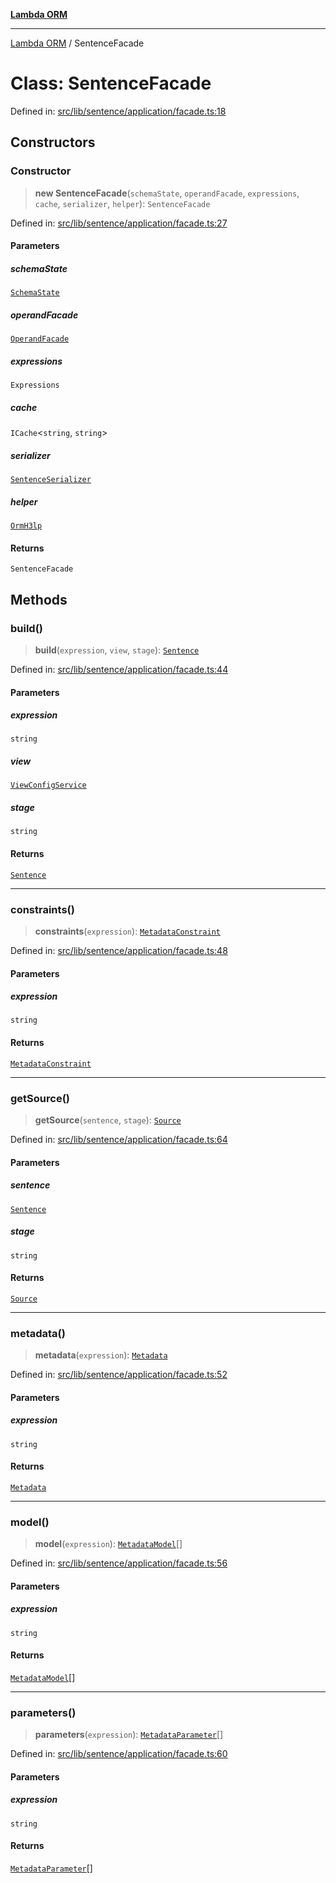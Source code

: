 [**Lambda ORM**](../README.md)

***

[Lambda ORM](../README.md) / SentenceFacade

# Class: SentenceFacade

Defined in: [src/lib/sentence/application/facade.ts:18](https://github.com/lambda-orm/lambdaorm/blob/3651733ea30a9b22e5794fe9b49a401b0588ef00/src/lib/sentence/application/facade.ts#L18)

## Constructors

### Constructor

> **new SentenceFacade**(`schemaState`, `operandFacade`, `expressions`, `cache`, `serializer`, `helper`): `SentenceFacade`

Defined in: [src/lib/sentence/application/facade.ts:27](https://github.com/lambda-orm/lambdaorm/blob/3651733ea30a9b22e5794fe9b49a401b0588ef00/src/lib/sentence/application/facade.ts#L27)

#### Parameters

##### schemaState

[`SchemaState`](SchemaState.md)

##### operandFacade

[`OperandFacade`](OperandFacade.md)

##### expressions

`Expressions`

##### cache

`ICache`\<`string`, `string`\>

##### serializer

[`SentenceSerializer`](../interfaces/SentenceSerializer.md)

##### helper

[`OrmH3lp`](OrmH3lp.md)

#### Returns

`SentenceFacade`

## Methods

### build()

> **build**(`expression`, `view`, `stage`): [`Sentence`](Sentence.md)

Defined in: [src/lib/sentence/application/facade.ts:44](https://github.com/lambda-orm/lambdaorm/blob/3651733ea30a9b22e5794fe9b49a401b0588ef00/src/lib/sentence/application/facade.ts#L44)

#### Parameters

##### expression

`string`

##### view

[`ViewConfigService`](ViewConfigService.md)

##### stage

`string`

#### Returns

[`Sentence`](Sentence.md)

***

### constraints()

> **constraints**(`expression`): [`MetadataConstraint`](../interfaces/MetadataConstraint.md)

Defined in: [src/lib/sentence/application/facade.ts:48](https://github.com/lambda-orm/lambdaorm/blob/3651733ea30a9b22e5794fe9b49a401b0588ef00/src/lib/sentence/application/facade.ts#L48)

#### Parameters

##### expression

`string`

#### Returns

[`MetadataConstraint`](../interfaces/MetadataConstraint.md)

***

### getSource()

> **getSource**(`sentence`, `stage`): [`Source`](../interfaces/Source.md)

Defined in: [src/lib/sentence/application/facade.ts:64](https://github.com/lambda-orm/lambdaorm/blob/3651733ea30a9b22e5794fe9b49a401b0588ef00/src/lib/sentence/application/facade.ts#L64)

#### Parameters

##### sentence

[`Sentence`](Sentence.md)

##### stage

`string`

#### Returns

[`Source`](../interfaces/Source.md)

***

### metadata()

> **metadata**(`expression`): [`Metadata`](../interfaces/Metadata.md)

Defined in: [src/lib/sentence/application/facade.ts:52](https://github.com/lambda-orm/lambdaorm/blob/3651733ea30a9b22e5794fe9b49a401b0588ef00/src/lib/sentence/application/facade.ts#L52)

#### Parameters

##### expression

`string`

#### Returns

[`Metadata`](../interfaces/Metadata.md)

***

### model()

> **model**(`expression`): [`MetadataModel`](../interfaces/MetadataModel.md)[]

Defined in: [src/lib/sentence/application/facade.ts:56](https://github.com/lambda-orm/lambdaorm/blob/3651733ea30a9b22e5794fe9b49a401b0588ef00/src/lib/sentence/application/facade.ts#L56)

#### Parameters

##### expression

`string`

#### Returns

[`MetadataModel`](../interfaces/MetadataModel.md)[]

***

### parameters()

> **parameters**(`expression`): [`MetadataParameter`](../interfaces/MetadataParameter.md)[]

Defined in: [src/lib/sentence/application/facade.ts:60](https://github.com/lambda-orm/lambdaorm/blob/3651733ea30a9b22e5794fe9b49a401b0588ef00/src/lib/sentence/application/facade.ts#L60)

#### Parameters

##### expression

`string`

#### Returns

[`MetadataParameter`](../interfaces/MetadataParameter.md)[]
